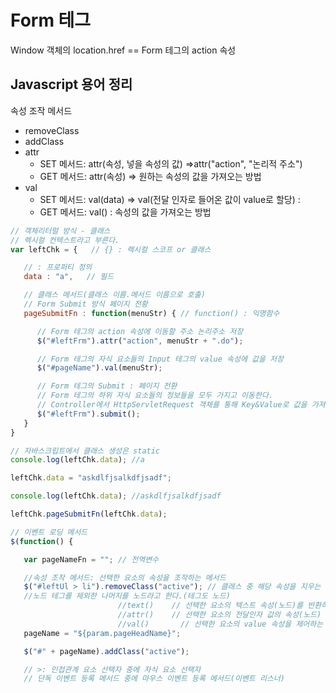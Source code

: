 # Form 테그

Window 객체의 location.href == Form 테그의 action 속성

## Javascript 용어 정리

속성 조작 메서드
* removeClass
* addClass
* attr
  - SET 메서드: attr(속성, 넣을 속성의 값) =>attr("action", "논리적 주소")
  - GET 메서드: attr(속성) => 원하는 속성의 값을 가져오는 방법
* val
  - SET 메서드: val(data) => val(전달 인자로 들어온 값이 value로 할당) :
  - GET 메서드: val() : 속성의 값을 가져오는 방법


``` JavaScript
// 객체리터럴 방식 - 클래스
// 렉시컬 컨텍스트라고 부른다.
var leftChk = {   // {} : 렉시컬 스코프 or 클래스

   // : 프로퍼티 정의
   data : "a",   // 필드

   // 클래스 메서드(클래스 이름.메서드 이름으로 호출)
   // Form Submit 방식 페이지 전황
   pageSubmitFn : function(menuStr) { // function() : 익명함수

      // Form 테그의 action 속성에 이동할 주소 논리주소 저장
      $("#leftFrm").attr("action", menuStr + ".do");

      // Form 테그의 자식 요소들의 Input 테그의 value 속성에 값을 저장
      $("#pageName").val(menuStr);   

      // Form 테그의 Submit : 페이지 전환
      // Form 테그의 하위 자식 요소들의 정보들을 모두 가지고 이동한다.
      // Controller에서 HttpServletRequest 객체를 통해 Key&Value로 값을 가져올 수 있다.
      $("#leftFrm").submit();
   }
}

// 자바스크립트에서 클래스 생성은 static
console.log(leftChk.data); //a

leftChk.data = "askdlfjsalkdfjsadf";

console.log(leftChk.data); //askdlfjsalkdfjsadf

leftChk.pageSubmitFn(leftChk.data);

// 이벤트 로딩 메서드
$(function() {

   var pageNameFn = ""; // 전역변수

   //속성 조작 메서드: 선택한 요소의 속성을 조작하는 메서드
   $("#leftUl > li").removeClass("active"); // 클래스 중 해당 속성을 지우는 메서드
   //노드 테그를 제외한 나머지를 노드라고 한다.(테그도 노드)
                        //text()    // 선택한 요소의 텍스트 속성(노드)를 반환하는 메서드
                        //attr()    // 선택한 요소의 전달인자 값의 속성(노드) 제어하는 메서드
                        //val()       // 선택한 요소의 value 속성을 제어하는 메서드
   pageName = "${param.pageHeadName}";

   $("#" + pageName).addClass("active");

   // >: 인접관계 요소 선택자 중에 자식 요소 선택자
   // 단독 이벤트 등록 메서드 중에 마우스 이벤트 등록 메서드(이벤트 리스너)
```
